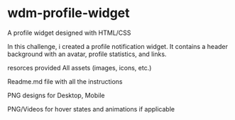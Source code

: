 # wdm-profile-widget
A profile widget designed with HTML/CSS

In this challenge, i created a profile notification widget. It contains a header background with an avatar, profile statistics, and links.

resorces provided
All assets (images, icons, etc.)

Readme.md file with all the instructions

PNG designs for Desktop, Mobile

PNG/Videos for hover states and animations if applicable
